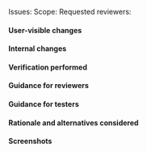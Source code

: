 Issues: <!-- If this closes an issue, write "Closes #123" here. -->
Scope: <!-- What components or activities are affected? -->
Requested reviewers: <!-- Tag reviewers here. -->

#### User-visible changes

<!-- What is different about the user experience?  Or "None" if this PR is intended not to change anything for users. -->

#### Internal changes <!-- optional -->

<!-- Any other changes that don't affect the user experience. -->

#### Verification performed

<!-- What did you do to confirm that this PR works? -->

#### Guidance for reviewers <!-- optional -->

<!-- If this PR does something unusual or counterintuitive, this is a good place to explain why.  If this PR is tricky or large, let your reviewer know where to start: is there a core interface or class that will help them understand the rest? -->

#### Guidance for testers <!-- optional -->

<!-- If testers need to set something up to test this PR properly, or there are parts that deserve particularly careful attention, let them know here. -->

#### Rationale and alternatives considered  <!-- optional -->

<!-- Why did you do it this way?  What other approaches or designs did you consider before choosing this one? -->

#### Screenshots <!-- optional -->
